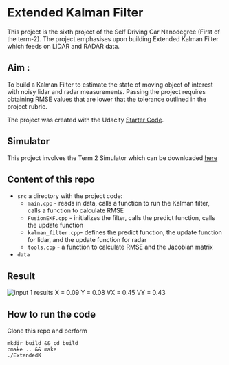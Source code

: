 # Extended Kalman Filter
This project is the sixth project of the Self Driving Car Nanodegree (First of the term-2). The project emphasises upon building Extended Kalman Filter which feeds on LIDAR and RADAR data.
## Aim : 
To build a Kalman Filter to estimate the state of moving object of interest with noisy lidar and radar measurements. Passing the project requires obtaining RMSE values that are lower that the tolerance outlined in the project rubric. 

The project was created with the Udacity [Starter Code](https://github.com/udacity/CarND-Extended-Kalman-Filter-Project).

## Simulator 

This project involves the Term 2 Simulator which can be downloaded [here](https://github.com/udacity/self-driving-car-sim/releases)

## Content of this repo
- `src` a directory with the project code:
  - `main.cpp` - reads in data, calls a function to run the Kalman filter, calls a function to calculate RMSE
  - `FusionEKF.cpp` - initializes the filter, calls the predict function, calls the update function
  - `kalman_filter.cpp`- defines the predict function, the update function for lidar, and the update function for radar
  - `tools.cpp` - a function to calculate RMSE and the Jacobian matrix
- `data`  

## Result
![input 1 results](Screenshot(58).png) 
X = 0.09 
Y = 0.08 
VX = 0.45 
VY = 0.43


## How to run the code
Clone this repo and perform 
```
mkdir build && cd build
cmake .. && make
./ExtendedK 

```



